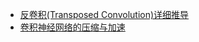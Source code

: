 - [反卷积(Transposed Convolution)详细推导](https://zhuanlan.zhihu.com/p/48501100)
- [卷积神经网络的压缩与加速](https://zhuanlan.zhihu.com/p/38473604)
